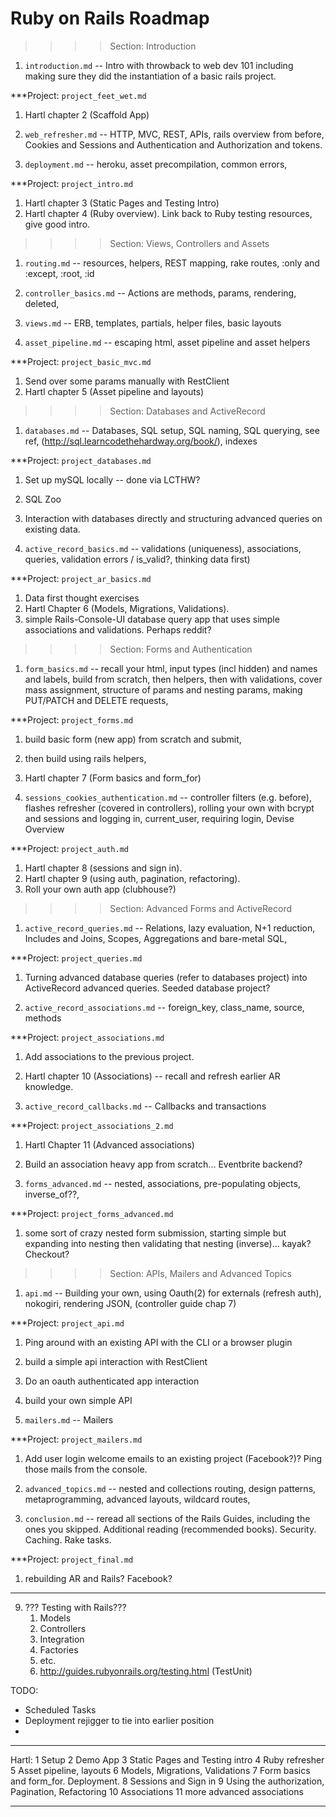 # Ruby on Rails Roadmap

>>>> Section: Introduction 

1. `introduction.md` -- Intro with throwback to web dev 101 including making sure they did the instantiation of a basic rails project.

***Project: `project_feet_wet.md`
  1. Hartl chapter 2 (Scaffold App)

2. `web_refresher.md` -- HTTP, MVC, REST, APIs, rails overview from before, Cookies and Sessions and Authentication and Authorization and tokens.

3. `deployment.md` -- heroku, asset precompilation, common errors, 

***Project: `project_intro.md`
  1. Hartl chapter 3 (Static Pages and Testing Intro) 
  2. Hartl chapter 4 (Ruby overview). Link back to Ruby testing resources, give good intro.  

>>>> Section: Views, Controllers and Assets

1. `routing.md` -- resources, helpers, REST mapping, rake routes, :only and :except, :root, :id 

2. `controller_basics.md` -- Actions are methods, params, rendering, deleted, 

3. `views.md` -- ERB, templates, partials, helper files, basic layouts

4. `asset_pipeline.md` -- escaping html, asset pipeline and asset helpers

***Project: `project_basic_mvc.md`
  1. Send over some params manually with RestClient
  1. Hartl chapter 5 (Asset pipeline and layouts)

>>>> Section: Databases and ActiveRecord

1. `databases.md` -- Databases, SQL setup, SQL naming, SQL querying, see ref, (http://sql.learncodethehardway.org/book/), indexes

***Project: `project_databases.md`
  1. Set up mySQL locally -- done via LCTHW?
  1. SQL Zoo
  1. Interaction with databases directly and structuring advanced queries on existing data.

2. `active_record_basics.md` -- validations (uniqueness), associations, queries, validation errors / is_valid?, thinking data first)

***Project: `project_ar_basics.md`
  1. Data first thought exercises
  2. Hartl Chapter 6 (Models, Migrations, Validations).
  3. simple Rails-Console-UI database query app that uses simple associations and validations.  Perhaps reddit?

>>>> Section: Forms and Authentication

1. `form_basics.md` -- recall your html, input types (incl hidden) and names and labels, build from scratch, then helpers, then with validations, cover mass assignment, structure of params and nesting params, making PUT/PATCH and DELETE requests, 

***Project: `project_forms.md`
  1. build basic form (new app) from scratch and submit, 
  2. then build using rails helpers, 
  3. Hartl chapter 7 (Form basics and form_for)

2. `sessions_cookies_authentication.md` -- controller filters (e.g. before), flashes refresher (covered in controllers), rolling your own with bcrypt and sessions and logging in, current_user, requiring login, Devise Overview

***Project: `project_auth.md`
  1. Hartl chapter 8 (sessions and sign in).
  1. Hartl chapter 9 (using auth, pagination, refactoring).
  1. Roll your own auth app (clubhouse?)

>>>> Section: Advanced Forms and ActiveRecord

1. `active_record_queries.md` -- Relations, lazy evaluation, N+1 reduction, Includes and Joins, Scopes, Aggregations and bare-metal SQL, 

***Project: `project_queries.md`
  1. Turning advanced database queries (refer to databases project) into ActiveRecord advanced queries.  Seeded database project?

2. `active_record_associations.md` -- foreign_key, class_name, source, methods

***Project: `project_associations.md`
  1. Add associations to the previous project.
  1. Hartl chapter 10 (Associations) -- recall and refresh earlier AR knowledge.

3. `active_record_callbacks.md` -- Callbacks and transactions

***Project: `project_associations_2.md`
  1. Hartl Chapter 11 (Advanced associations)
  2. Build an association heavy app from scratch... Eventbrite backend?

4. `forms_advanced.md` -- nested, associations, pre-populating objects, inverse_of??, 

***Project: `project_forms_advanced.md`
  1. some sort of crazy nested form submission, starting simple but expanding into nesting then validating that nesting (inverse)... kayak? Checkout?

>>>> Section: APIs, Mailers and Advanced Topics

1. `api.md` -- Building your own, using Oauth(2) for externals (refresh auth), nokogiri, rendering JSON, (controller guide chap 7)

***Project: `project_api.md`
  1. Ping around with an existing API with the CLI or a browser plugin
  1. build a simple api interaction with RestClient 
  2. Do an oauth authenticated app interaction
  3. build your own simple API

2. `mailers.md` -- Mailers

***Project: `project_mailers.md`
  1. Add user login welcome emails to an existing project (Facebook?)?  Ping those mails from the console.

3. `advanced_topics.md` -- nested and collections routing, design patterns, metaprogramming, advanced layouts, wildcard routes,

4. `conclusion.md` -- reread all sections of the Rails Guides, including the ones you skipped.  Additional reading (recommended books).  Security.  Caching. Rake tasks.
 
***Project: `project_final.md`
  1. rebuilding AR and Rails?  Facebook?

******************************************************************************

9. ??? Testing with Rails???
    1. Models
    2. Controllers
    3. Integration
    4. Factories
    5. etc.
    6. http://guides.rubyonrails.org/testing.html (TestUnit)

TODO: 
* Scheduled Tasks
* Deployment rejigger to tie into earlier position
* 


****************
Hartl:
1 Setup
2 Demo App
3 Static Pages and Testing intro
4 Ruby refresher
5 Asset pipeline, layouts
6 Models, Migrations, Validations
7 Form basics and form_for. Deployment.
8 Sessions and Sign in
9 Using the authorization, Pagination, Refactoring
10 Associations
11 more advanced associations
****************




